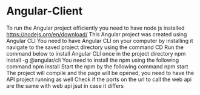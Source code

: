 # Angular-Client
To run the Angular project efficiently you need to have node js installed 
https://nodejs.org/en/download/
This Angular project was created using Angular CLI
You need to have Angular CLI on your computer by installing it
navigate to the saved project directory  using the command CD
Run the command below to install Angular CLI once in the project directory
npm install -g @angular/cli
You need to install the npm using the following command
npm install
Start the npm by the following command 
npm start
The project will compile and the page will be opened, you need to have the API project running as well
Check if the ports on the url to call the web api are the same with web api jsut in case it differs 

